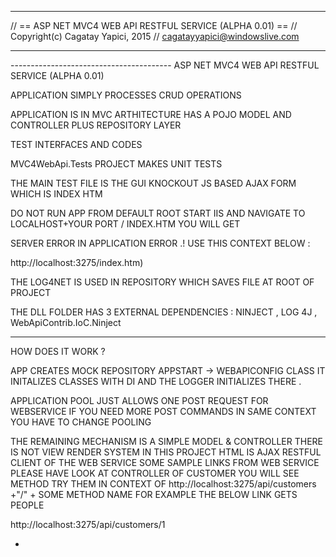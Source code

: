 
------------------------------------------------------------------------------------------------------------------- 

// == ASP NET MVC4 WEB API RESTFUL SERVICE (ALPHA 0.01) == // Copyright(c) Cagatay Yapici, 2015 // cagatayyapici@windowslive.com

------------------------------------------------------------------------------------------------------------------- 

----------------------------------------  ASP NET MVC4 WEB API RESTFUL SERVICE (ALPHA 0.01)  

APPLICATION SIMPLY PROCESSES CRUD OPERATIONS 

APPLICATION IS IN MVC ARTHITECTURE HAS A POJO MODEL AND CONTROLLER PLUS REPOSITORY LAYER 

TEST INTERFACES AND CODES 

MVC4WebApi.Tests PROJECT MAKES UNIT TESTS 

THE MAIN TEST FILE IS THE GUI  KNOCKOUT JS BASED AJAX FORM WHICH IS INDEX HTM 

DO NOT RUN APP FROM DEFAULT ROOT START IIS AND NAVIGATE TO LOCALHOST+YOUR PORT / INDEX.HTM YOU WILL GET 

SERVER ERROR IN APPLICATION ERROR .! USE THIS CONTEXT BELOW :

 http://localhost:3275/index.htm) 

THE LOG4NET IS USED IN REPOSITORY WHICH SAVES FILE AT ROOT OF PROJECT 

THE DLL FOLDER HAS 3 EXTERNAL DEPENDENCIES : NINJECT , LOG 4J , WebApiContrib.IoC.Ninject 

------------------------------------------------------------------------------------------------------------------- 

HOW DOES IT WORK ? 

APP CREATES MOCK REPOSITORY APPSTART -> WEBAPICONFIG CLASS IT INITALIZES CLASSES WITH DI AND THE  LOGGER INITIALIZES THERE . 

APPLICATION POOL JUST ALLOWS ONE POST REQUEST FOR WEBSERVICE IF YOU NEED MORE POST COMMANDS IN SAME CONTEXT YOU HAVE TO CHANGE  POOLING

THE REMAINING MECHANISM IS A SIMPLE MODEL  &  CONTROLLER THERE IS NOT VIEW RENDER SYSTEM IN THIS PROJECT HTML IS AJAX RESTFUL CLIENT OF THE WEB SERVICE 
SOME SAMPLE LINKS FROM WEB SERVICE PLEASE HAVE LOOK AT CONTROLLER OF CUSTOMER YOU WILL SEE METHOD TRY THEM IN CONTEXT OF 
http://localhost:3275/api/customers +"/" + SOME METHOD NAME FOR EXAMPLE THE BELOW LINK GETS PEOPLE 

http://localhost:3275/api/customers/1

- 

